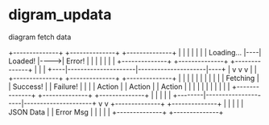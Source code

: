 # digram_updata
diagram  fetch data



   +--------------+    +--------------+     +--------------+
   |              |    |              |     |              |
   |  Loading...  |----|   Loaded!    |---->|  Error!      |
   |              |    |              |     |              |
   +--------------+    +--------------+     +--------------+
        |                     |                     |
   +----|---------------------|---------------------|----+
   |    v                     v                     v    |
   | +--------------+  +--------------+  +--------------+ |
   | |              |  |              |  |              | |
   | |   Fetching   |  |   Success!   |  |   Failure!   | |
   | |    Action    |  |    Action    |  |    Action    | |
   | |              |  |              |  |              | |
   | +--------------+  +--------------+  +--------------+ |
   |        |                     |                     | 
   +--------|---------------------|---------------------+
            v                     v
       +--------------+    +--------------+
       |              |    |              |
       |   JSON Data  |    |   Error Msg  |
       |              |    |              |
       +--------------+    +--------------+


